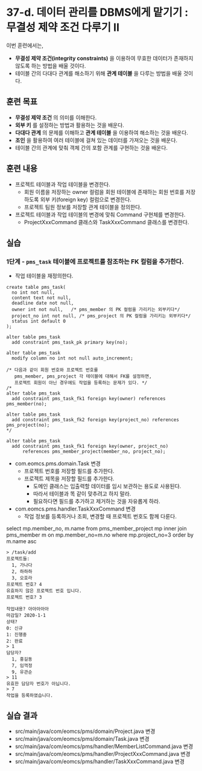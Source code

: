 # 37-d. 데이터 관리를 DBMS에게 맡기기 : 무결성 제약 조건 다루기 II

이번 훈련에서는,
- **무결성 제약 조건(integrity constraints)** 을 이용하여
  무효한 데이터가 존재하지 않도록 하는 방법을 배울 것이다.
- 테이블 간의 다대다 관계를 해소하기 위해 **관계 테이블** 을 다루는 방법을 배울 것이다.


## 훈련 목표
- **무결성 제약 조건** 의 의미를 이해한다.
- **외부 키** 를 설정하는 방법과 활용하는 것을 배운다.
- **다대다 관계** 의 문제를 이해하고 **관계 테이블** 을 이용하여 해소하는 것을 배운다.
- **조인** 을 활용하여 여러 테이블에 걸쳐 있는 데이터를 가져오는 것을 배운다.
- 테이블 간의 관계에 맞춰 객체 간의 포함 관계를 구현하는 것을 배운다.

## 훈련 내용
- 프로젝트 테이블과 작업 테이블을 변경한다.
  - 회원 이름을 저장하는 owner 컬럼을 회원 테이블에 존재하는 회원 번호를 저장하도록 외부 키(foreign key) 컬럼으로 변경한다.
  - 프로젝트 팀원 정보를 저장할 관계 테이블을 정의한다.
- 프로젝트 테이블과 작업 테이블의 변경에 맞춰 Command 구현체를 변경한다.
  - ProjectXxxCommand 클래스와 TaskXxxCommand 클래스를 변경한다.

## 실습

### 1단계 - `pms_task` 테이블에 프로젝트를 참조하는 FK 컬럼을 추가한다.

- 작업 테이블을 재정의한다.
```
create table pms_task(
  no int not null,
  content text not null,
  deadline date not null,
  owner int not null,   /* pms_member 의 PK 컬럼을 가리키는 외부키다*/
  project_no int not null, /* pms_project 의 PK 컬럼을 가리키는 외부키다*/
  status int default 0
);

alter table pms_task
  add constraint pms_task_pk primary key(no);

alter table pms_task
  modify column no int not null auto_increment;

/* 다음과 같이 회원 번호와 프로젝트 번호를
   pms_member, pms_project 각 테이블에 대해서 FK를 설정하면,
   프로젝트 회원이 아닌 경우에도 작업을 등록하는 문제가 있다. */
/*   
alter table pms_task
  add constraint pms_task_fk1 foreign key(owner) references pms_member(no);

alter table pms_task
  add constraint pms_task_fk2 foreign key(project_no) references pms_project(no);
*/

alter table pms_task
  add constraint pms_task_fk1 foreign key(owner, project_no)
      references pms_member_project(member_no, project_no);

```

- com.eomcs.pms.domain.Task 변경
  - 프로젝트 번호를 저장할 필드를 추가한다.
  - 프로젝트 제목을 저장할 필드를 추가한다.
    - 도메인 클래스는 입출력할 데이터를 임시 보관하는 용도로 사용된다.
    - 따라서 테이블과 똑 같이 맞추려고 하지 말라.
    - 필요하다면 필드를 추가하고 제거하는 것을 자유롭게 하라.
- com.eomcs.pms.handler.TaskXxxCommand 변경
  - 작업 정보를 등록하거나 조회, 변경할 때 프로젝트 번호도 함께 다룬다.


select mp.member_no, m.name
from pms_member_project mp inner join pms_member m
on mp.member_no=m.no
where mp.project_no=3
order by m.name asc

```
> /task/add
프로젝트들:
  1, 가나다
  2, 하하하
  3, 오호라
프로젝트 번호? 4
유효하지 않은 프로젝트 번호 입니다.
프로젝트 번호? 3

작업내용? 아아아아아
마감일? 2020-1-1
상태?
0: 신규
1: 진행중
2: 완료
> 1
담당자?
  1, 홍길동
  7, 임꺽정
  9, 유관순
> 11
유효한 담당자 번호가 아닙니다.
> 7
작업을 등록하였습니다.
```

## 실습 결과
- src/main/java/com/eomcs/pms/domain/Project.java 변경
- src/main/java/com/eomcs/pms/domain/Task.java 변경
- src/main/java/com/eomcs/pms/handler/MemberListCommand.java 변경
- src/main/java/com/eomcs/pms/handler/ProjectXxxCommand.java 변경
- src/main/java/com/eomcs/pms/handler/TaskXxxCommand.java 변경
